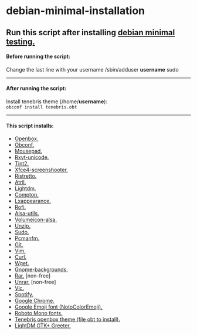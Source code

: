 # debian-minimal-installation
## Run this script after installing [debian minimal testing.]

#### Before running the script:
Change the last line with your username /sbin/adduser **username** sudo

***

#### After running the script:
Install tenebris theme (/home/**username**):  
<code>obconf install tenebris.obt</code>

***

#### This script installs:
* [Openbox.]
* [Obconf.]
* [Mousepad.]
* [Rxvt-unicode.]
* [Tint2.]
* [Xfce4-screenshooter.]
* [Ristretto.]
* [Atril.]
* [Lightdm.]
* [Compton.]
* [Lxappearance.]
* [Rofi.]
* [Alsa-utils.]
* [Volumeicon-alsa.]
* [Unzip.]
* [Sudo.]
* [Pcmanfm.]
* [Git.]
* [Vim.]
* [Curl.]
* [Wget.]
* [Gnome-backgrounds.]
* [Rar.] [non-free]
* [Unrar.] [non-free]
* [Vlc.]
* [Spotify.]
* [Google Chrome.]
* [Google Emoji font (NotoColorEmoji).]
* [Roboto Mono fonts.]
* [Tenebris openbox theme (file obt to install).]
* [LightDM GTK+ Greeter.]

[debian minimal testing.]: https://www.debian.org/devel/debian-installer/
[Openbox.]: https://packages.debian.org/bullseye/openbox
[Obconf.]: https://packages.debian.org/bullseye/obconf
[Mousepad.]: https://packages.debian.org/bullseye/mousepad
[Rxvt-unicode.]: https://packages.debian.org/bullseye/rxvt-unicode
[Tint2.]: https://packages.debian.org/bullseye/tint2
[Xfce4-screenshooter.]: https://packages.debian.org/bullseye/xfce4-screenshooter
[Ristretto.]: https://packages.debian.org/bullseye/ristretto
[Atril.]: https://packages.debian.org/bullseye/atril
[Lightdm.]: https://packages.debian.org/bullseye/lightdm
[Compton.]: https://packages.debian.org/bullseye/compton
[Lxappearance.]: https://packages.debian.org/bullseye/lxappearance
[Rofi.]: https://packages.debian.org/bullseye/rofi
[Alsa-utils.]: https://packages.debian.org/bullseye/alsa-utils
[Volumeicon-alsa.]: https://packages.debian.org/bullseye/volumeicon-alsa
[Unzip.]: https://packages.debian.org/bullseye/unzip
[Sudo.]: https://packages.debian.org/bullseye/sudo
[Pcmanfm.]: https://packages.debian.org/bullseye/pcmanfm
[Git.]: https://packages.debian.org/bullseye/git
[Vim.]: https://packages.debian.org/bullseye/vim
[Curl.]: https://packages.debian.org/bullseye/curl
[Wget.]: https://packages.debian.org/bullseye/wget
[Gnome-backgrounds.]: https://packages.debian.org/bullseye/gnome-backgrounds
[Rar.]: https://packages.debian.org/bullseye/rar
[Unrar.]: https://packages.debian.org/bullseye/unrar
[Vlc.]: https://packages.debian.org/bullseye/vlc
[Spotify.]: https://www.spotify.com/us/download/linux/
[Google Chrome.]: https://www.google.com/intl/en_us/chrome/
[Google Emoji font (NotoColorEmoji).]: https://victor.kropp.name/blog/emoji-on-linux/
[Roboto Mono fonts.]: https://fonts.google.com/
[Tenebris openbox theme (file obt to install).]: https://github.com/shaggyz/openbox-tenebris
[LightDM GTK+ Greeter.]: https://packages.debian.org/stretch/utils/lightdm-gtk-greeter-settings
